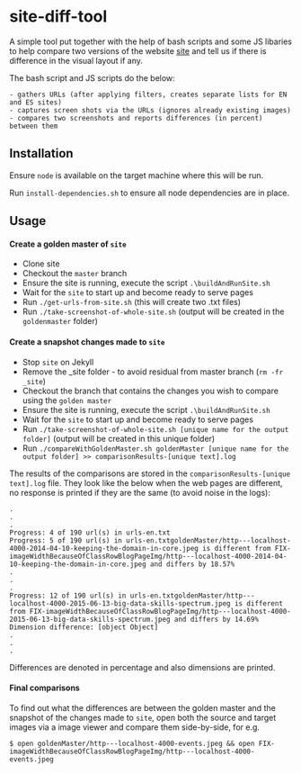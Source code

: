 site-diff-tool
==============

A simple tool put together with the help of bash scripts and some JS libaries to help compare two versions of the website [site](https://github.com/codurance/site) and tell us if there is difference in the visual layout if any.

The bash script and JS scripts do the below:

    - gathers URLs (after applying filters, creates separate lists for EN and ES sites)
    - captures screen shots via the URLs (ignores already existing images)
    - compares two screenshots and reports differences (in percent) between them

Installation
------------
Ensure `node` is available on the target machine where this will be run.

Run `install-dependencies.sh` to ensure all node dependencies are in place.

Usage
-----

#### Create a golden master of `site`

- Clone site 
- Checkout the `master` branch
- Ensure the site is running, execute the script `.\buildAndRunSite.sh`
- Wait for the `site` to start up and become ready to serve pages
- Run `./get-urls-from-site.sh` (this will create two .txt files)
- Run `./take-screenshot-of-whole-site.sh` (output will be created in the `goldenmaster` folder)

#### Create a snapshot changes made to `site`
- Stop `site` on Jekyll 
- Remove the _site folder - to avoid residual from master branch (`rm -fr _site`)
- Checkout the branch that contains the changes you wish to compare using the `golden master`
- Ensure the site is running, execute the script `.\buildAndRunSite.sh`
- Wait for the `site` to start up and become ready to serve pages
- Run `./take-screenshot-of-whole-site.sh [unique name for the output folder]` (output will be created in this unique folder)
- Run `./compareWithGoldenMaster.sh goldenMaster [unique name for the output folder] >> comparisonResults-[unique text].log`

The results of the comparisons are stored in the `comparisonResults-[unique text].log` file. They look like the below when the web pages are different, no response is printed if they are the same (to avoid noise in the logs):
```
.
.
.
Progress: 4 of 190 url(s) in urls-en.txt
Progress: 5 of 190 url(s) in urls-en.txtgoldenMaster/http---localhost-4000-2014-04-10-keeping-the-domain-in-core.jpeg is different from FIX-imageWidthBecauseOfClassRowBlogPageImg/http---localhost-4000-2014-04-10-keeping-the-domain-in-core.jpeg and differs by 18.57%
.
.
.
Progress: 12 of 190 url(s) in urls-en.txtgoldenMaster/http---localhost-4000-2015-06-13-big-data-skills-spectrum.jpeg is different from FIX-imageWidthBecauseOfClassRowBlogPageImg/http---localhost-4000-2015-06-13-big-data-skills-spectrum.jpeg and differs by 14.69%
Dimension difference: [object Object]
.
.
.
```

Differences are denoted in percentage and also dimensions are printed.

#### Final comparisons
To find out what the differences are between the golden master and the snapshot of the changes made to `site`, open both the source and target images via a image viewer and compare them side-by-side, for e.g.

```
$ open goldenMaster/http---localhost-4000-events.jpeg && open FIX-imageWidthBecauseOfClassRowBlogPageImg/http---localhost-4000-events.jpeg
```
